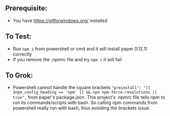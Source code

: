 ## Prerequisite:

- You have https://gitforwindows.org/ installed

## To Test:

- Run `npm i` from powershell or cmd and it will install paper 0.12.11 correctly
- If you remove the .npmrc file and try `npm i` it will fail

## To Grok:

- Powershell cannot handle the square brackets `"preinstall": "[[ $npm_config_heading == 'npm' ]] && npx npm-force-resolutions || true",` from paper's package.json. This project's .npmrc file tells npm to run its commands/scripts with bash. So calling npm commands from powershell really run with bash, thus avoiding the brackets issue.
